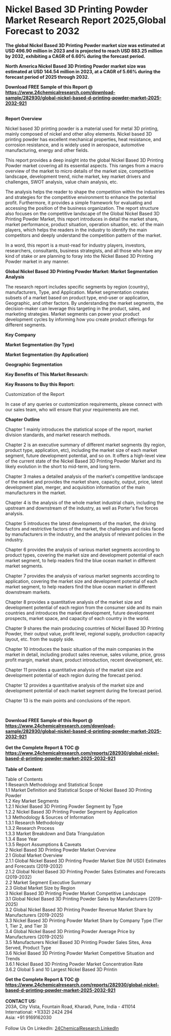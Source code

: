 <h1>Nickel Based 3D Printing Powder Market Research Report 2025,Global Forecast to 2032</h1><p><strong>The global Nickel Based 3D Printing Powder market size was estimated at USD 496.90 million in 2023 and is projected to reach USD 883.25 million by 2032, exhibiting a CAGR of 6.60% during the forecast period.</strong></p><p>
</p><p><strong>North America Nickel Based 3D Printing Powder market size was estimated at USD 144.54 million in 2023, at a CAGR of 5.66% during the forecast period of 2025 through 2032.</strong></p><div><b>Download FREE Sample of this Report @ 
            <a href="https://www.24chemicalresearch.com/download-sample/282930/global-nickel-based-d-printing-powder-market-2025-2032-921">
            https://www.24chemicalresearch.com/download-sample/282930/global-nickel-based-d-printing-powder-market-2025-2032-921</a></b></div><br><p>
</p><p><strong>Report Overview</strong></p><p>
</p><p>Nickel based 3D printing powder is a material used for metal 3D printing, mainly composed of nickel and other alloy elements. Nickel based 3D printing powder has excellent mechanical properties, heat resistance, and corrosion resistance, and is widely used in aerospace, automotive manufacturing, energy and other fields.</p><p>
</p><p>This report provides a deep insight into the global Nickel Based 3D Printing Powder market covering all its essential aspects. This ranges from a macro overview of the market to micro details of the market size, competitive landscape, development trend, niche market, key market drivers and challenges, SWOT analysis, value chain analysis, etc.</p><p>
</p><p>The analysis helps the reader to shape the competition within the industries and strategies for the competitive environment to enhance the potential profit. Furthermore, it provides a simple framework for evaluating and accessing the position of the business organization. The report structure also focuses on the competitive landscape of the Global Nickel Based 3D Printing Powder Market, this report introduces in detail the market share, market performance, product situation, operation situation, etc. of the main players, which helps the readers in the industry to identify the main competitors and deeply understand the competition pattern of the market.</p><p>
In a word, this report is a must-read for industry players, investors, researchers, consultants, business strategists, and all those who have any kind of stake or are planning to foray into the Nickel Based 3D Printing Powder market in any manner.</p><p>
</p><p><strong>Global Nickel Based 3D Printing Powder Market: Market Segmentation Analysis</strong></p><p>
</p><p>The research report includes specific segments by region (country), manufacturers, Type, and Application. Market segmentation creates subsets of a market based on product type, end-user or application, Geographic, and other factors. By understanding the market segments, the decision-maker can leverage this targeting in the product, sales, and marketing strategies. Market segments can power your product development cycles by informing how you create product offerings for different segments.</p><p>
</p><p><strong>Key Company</strong></p><p>
</p><p>
</p><p><strong>Market Segmentation (by Type)</strong></p><p>
</p><p>
</p><p><strong>Market Segmentation (by Application)</strong></p><p>
</p><p>
</p><p><strong>Geographic Segmentation</strong></p><p>
</p><p>
</p><p><strong>Key Benefits of This Market Research:</strong></p><p>
</p><p>
</p><p><strong>Key Reasons to Buy this Report:</strong></p><p>
</p><p>
</p><p>Customization of the Report</p><p>
In case of any queries or customization requirements, please connect with our sales team, who will ensure that your requirements are met.</p><p>
</p><p><strong>Chapter Outline</strong></p><p>
</p><p>Chapter 1 mainly introduces the statistical scope of the report, market division standards, and market research methods.</p><p>
Chapter 2 is an executive summary of different market segments (by region, product type, application, etc), including the market size of each market segment, future development potential, and so on. It offers a high-level view of the current state of the Nickel Based 3D Printing Powder Market and its likely evolution in the short to mid-term, and long term.</p><p>
Chapter 3 makes a detailed analysis of the market's competitive landscape of the market and provides the market share, capacity, output, price, latest development plan, merger, and acquisition information of the main manufacturers in the market.</p><p>
Chapter 4 is the analysis of the whole market industrial chain, including the upstream and downstream of the industry, as well as Porter's five forces analysis.</p><p>
Chapter 5 introduces the latest developments of the market, the driving factors and restrictive factors of the market, the challenges and risks faced by manufacturers in the industry, and the analysis of relevant policies in the industry.</p><p>
Chapter 6 provides the analysis of various market segments according to product types, covering the market size and development potential of each market segment, to help readers find the blue ocean market in different market segments.</p><p>
Chapter 7 provides the analysis of various market segments according to application, covering the market size and development potential of each market segment, to help readers find the blue ocean market in different downstream markets.</p><p>
Chapter 8 provides a quantitative analysis of the market size and development potential of each region from the consumer side and its main countries and introduces the market development, future development prospects, market space, and capacity of each country in the world.</p><p>
Chapter 9 shares the main producing countries of Nickel Based 3D Printing Powder, their output value, profit level, regional supply, production capacity layout, etc. from the supply side.</p><p>
Chapter 10 introduces the basic situation of the main companies in the market in detail, including product sales revenue, sales volume, price, gross profit margin, market share, product introduction, recent development, etc.</p><p>
Chapter 11 provides a quantitative analysis of the market size and development potential of each region during the forecast period.</p><p>
Chapter 12 provides a quantitative analysis of the market size and development potential of each market segment during the forecast period.</p><p>
Chapter 13 is the main points and conclusions of the report.</p><p>
 </p><div><b>Download FREE Sample of this Report @ 
            <a href="https://www.24chemicalresearch.com/download-sample/282930/global-nickel-based-d-printing-powder-market-2025-2032-921">
            https://www.24chemicalresearch.com/download-sample/282930/global-nickel-based-d-printing-powder-market-2025-2032-921</a></b></div><br><div><b>Get the Complete Report & TOC @ 
            <a href="https://www.24chemicalresearch.com/reports/282930/global-nickel-based-d-printing-powder-market-2025-2032-921">
            https://www.24chemicalresearch.com/reports/282930/global-nickel-based-d-printing-powder-market-2025-2032-921</a></b></div><br>
            <b>Table of Content:</b><p>Table of Contents<br />
1 Research Methodology and Statistical Scope<br />
1.1 Market Definition and Statistical Scope of Nickel Based 3D Printing Powder<br />
1.2 Key Market Segments<br />
1.2.1 Nickel Based 3D Printing Powder Segment by Type<br />
1.2.2 Nickel Based 3D Printing Powder Segment by Application<br />
1.3 Methodology & Sources of Information<br />
1.3.1 Research Methodology<br />
1.3.2 Research Process<br />
1.3.3 Market Breakdown and Data Triangulation<br />
1.3.4 Base Year<br />
1.3.5 Report Assumptions & Caveats<br />
2 Nickel Based 3D Printing Powder Market Overview<br />
2.1 Global Market Overview<br />
2.1.1 Global Nickel Based 3D Printing Powder Market Size (M USD) Estimates and Forecasts (2019-2032)<br />
2.1.2 Global Nickel Based 3D Printing Powder Sales Estimates and Forecasts (2019-2032)<br />
2.2 Market Segment Executive Summary<br />
2.3 Global Market Size by Region<br />
3 Nickel Based 3D Printing Powder Market Competitive Landscape<br />
3.1 Global Nickel Based 3D Printing Powder Sales by Manufacturers (2019-2025)<br />
3.2 Global Nickel Based 3D Printing Powder Revenue Market Share by Manufacturers (2019-2025)<br />
3.3 Nickel Based 3D Printing Powder Market Share by Company Type (Tier 1, Tier 2, and Tier 3)<br />
3.4 Global Nickel Based 3D Printing Powder Average Price by Manufacturers (2019-2025)<br />
3.5 Manufacturers Nickel Based 3D Printing Powder Sales Sites, Area Served, Product Type<br />
3.6 Nickel Based 3D Printing Powder Market Competitive Situation and Trends<br />
3.6.1 Nickel Based 3D Printing Powder Market Concentration Rate<br />
3.6.2 Global 5 and 10 Largest Nickel Based 3D Printin</p><div><b>Get the Complete Report & TOC @ 
            <a href="https://www.24chemicalresearch.com/reports/282930/global-nickel-based-d-printing-powder-market-2025-2032-921">
            https://www.24chemicalresearch.com/reports/282930/global-nickel-based-d-printing-powder-market-2025-2032-921</a></b></div><br><b>CONTACT US:</b><br>
            203A, City Vista, Fountain Road, Kharadi, Pune, India - 411014<br>
            International: +1(332) 2424 294<br>
            Asia: +91 9169162030 <br><br>
            Follow Us On LinkedIn: <a href="https://www.linkedin.com/company/24chemicalresearch/">24ChemicalResearch LinkedIn</a>